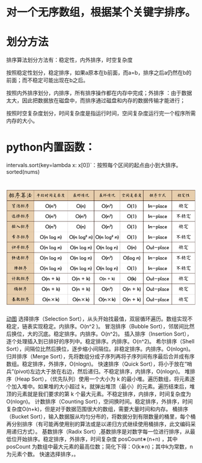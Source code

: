 # 对一个无序数组，根据某个关键字排序。

# 划分方法
排序算法划分方法有：稳定性，内外排序，时空复杂度

按照稳定性划分，稳定排序，如果a原本在b前面，而a=b，排序之后a仍然在b的前面；而不稳定可能出现在b之后。

按照内外排序划分，内排序，所有排序操作都在内存中完成；外排序 ：由于数据太大，因此把数据放在磁盘中，而排序通过磁盘和内存的数据传输才能进行；

按照时空复杂度划分，时间复杂度是指运行时间，空间复杂度运行完一个程序所需内存的大小。

# python内置函数：
intervals.sort(key=lambda x: x[0])`：按照每个区间的起点由小到大排序。
sorted(nums)

# ![各种算法对比表格](image.png)
[动图](https://leetcode.cn/problems/sort-an-array/solutions/179370/python-shi-xian-de-shi-da-jing-dian-pai-xu-suan-fa)
选择排序（Selection Sort），从头开始找最值，双层循环遍历。数组实现不稳定，链表实现稳定。内排序。O(n^2 )。
冒泡排序（Bubble Sort），邻居间比然后换位，大的沉底。稳定排序。内排序。O(n^2)。
插入排序（Insertion Sort），逐个处理插入到已排好的序列中。稳定排序。内排序。O(n^2)。
希尔排序（Shell Sort），间隔位比然后换位，逐步缩小间隔位。非稳定排序。内排序。O(nlogn)。
归并排序（Merge Sort），先将数组分成子序列再将子序列间有序最后合并成有序数组。稳定排序，外排序，O(nlogn)。
快速排序（Quick Sort），将小于放在“哨兵”(pivot)左边大于放在右边，然后递归。不稳定排序，内排序，O(nlogn)。
堆排序（Heap Sort），（优先队列）使用一个大小为 k 的最小堆。遍历数组，将元素逐个加入堆中。如果堆的大小超过 k，就弹出堆顶（最小）的元素。遍历结束后，堆顶的元素就是我们要求的第 k 个最大元素。不稳定排序，内排序，时间复杂度为O(nlogn)。
计数排序（Counting Sort），空间换时间。稳定排序，外排序，时间复杂度O(n+k)，但是对于数据范围很大的数组，需要大量时间和内存。
桶排序（Bucket Sort），输入数据服从均匀分布的，将数据分到有限数量的桶里，每个桶再分别排序（有可能再使用别的算法或是以递归方式继续使用桶排序，此文编码采用递归方式）。
基数排序（Radix Sort）,基数排序是对数字每一位进行排序，从最低位开始排序。稳定排序，外排序，时间复杂度 posCount∗(n+n) ，其中 posCount 为数组中最大元素的最高位数；简化下得：O(k∗n)；其中k为常数，n为元素个数。
快速选择排序，。